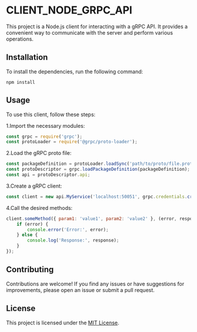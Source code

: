 # CLIENT_NODE_GRPC_API

This project is a Node.js client for interacting with a gRPC API. It provides a convenient way to communicate with the server and perform various operations.

## Installation

To install the dependencies, run the following command:

```node
npm install
```

## Usage

To use this client, follow these steps:

1.Import the necessary modules:

```javascript
const grpc = require('grpc');
const protoLoader = require('@grpc/proto-loader');
```

2.Load the gRPC proto file:

```javascript
const packageDefinition = protoLoader.loadSync('path/to/proto/file.proto');
const protoDescriptor = grpc.loadPackageDefinition(packageDefinition);
const api = protoDescriptor.api;
```

3.Create a gRPC client:

```javascript
const client = new api.MyService('localhost:50051', grpc.credentials.createInsecure());
```

4.Call the desired methods:

```javascript
client.someMethod({ param1: 'value1', param2: 'value2' }, (error, response) => {
    if (error) {
        console.error('Error:', error);
    } else {
        console.log('Response:', response);
    }
});
```

## Contributing

Contributions are welcome! If you find any issues or have suggestions for improvements, please open an issue or submit a pull request.

## License

This project is licensed under the [MIT License](LICENSE).
